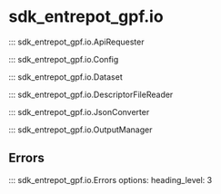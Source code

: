 # sdk_entrepot_gpf.io

::: sdk_entrepot_gpf.io.ApiRequester

::: sdk_entrepot_gpf.io.Config

::: sdk_entrepot_gpf.io.Dataset

::: sdk_entrepot_gpf.io.DescriptorFileReader

::: sdk_entrepot_gpf.io.JsonConverter

::: sdk_entrepot_gpf.io.OutputManager

## Errors

::: sdk_entrepot_gpf.io.Errors
    options:
        heading_level: 3
